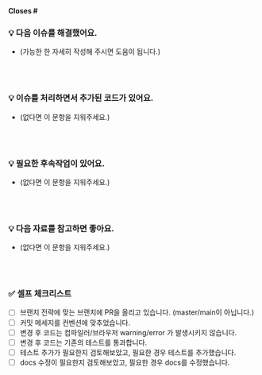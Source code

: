 <!--- 
# 뒤에 머지 후 close할 이슈번호를 적어주세요. 자동으로 close 됩니다.
--->
<strong>
Closes #
</strong>

### 💡 다음 이슈를 해결했어요.
- (가능한 한 자세히 작성해 주시면 도움이 됩니다.)

<br><br>

### 💡 이슈를 처리하면서 추가된 코드가 있어요.
- (없다면 이 문항을 지워주세요.)

<br><br>

### 💡 필요한 후속작업이 있어요.
- (없다면 이 문항을 지워주세요.)

<br><br>

### 💡 다음 자료를 참고하면 좋아요.
- (없다면 이 문항을 지워주세요.)

<br><br>



### ✅ 셀프 체크리스트

- [ ] 브랜치 전략에 맞는 브랜치에 PR을 올리고 있습니다. (master/main이 아닙니다.)
- [ ] 커밋 메세지를 컨벤션에 맞추었습니다.
- [ ] 변경 후 코드는 컴파일러/브라우저 warning/error 가 발생시키지 않습니다.
- [ ] 변경 후 코드는 기존의 테스트를 통과합니다.
- [ ] 테스트 추가가 필요한지 검토해보았고, 필요한 경우 테스트를 추가했습니다.
- [ ] docs 수정이 필요한지 검토해보았고, 필요한 경우 docs를 수정했습니다.
